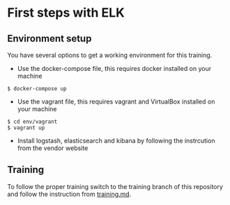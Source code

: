 # First steps with ELK 

## Environment setup

You have several options to get a working environment for this training.

* Use the docker-compose file, this requires docker installed on your machine
```
$ docker-compose up
```
* Use the vagrant file, this requires vagrant and VirtualBox installed on your machine
```
$ cd env/vagrant
$ vagrant up
```
* Install logstash, elasticsearch and kibana by following the instrcution from the vendor website

## Training

To follow the proper training switch to the training branch of this repository and follow the instruction from 
[training.md](https://github.com/jdassonvil/elk-training/blob/master/training.md).
